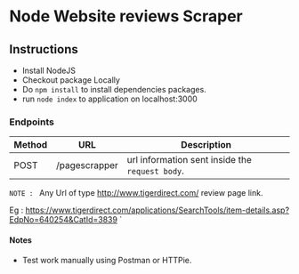 
# Node Website reviews Scraper

## Instructions

- Install NodeJS
- Checkout package Locally
- Do `npm install` to install dependencies packages.
- run `node index` to application on localhost:3000

### Endpoints



| Method | URL            | Description                                                                                            |
| ------ | -------------- | ------------------------------------------------------------------------------------------------------ |
| POST   | /pagescrapper    | url information sent inside the `request body`.                                   |

`NOTE : `
 Any Url of type http://www.tigerdirect.com/ review page link.

Eg :
https://www.tigerdirect.com/applications/SearchTools/item-details.asp?EdpNo=640254&CatId=3839 `

#### Notes

- Test work manually using Postman or HTTPie.

